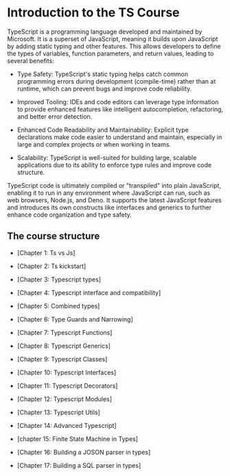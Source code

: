 # Introduction to the TS Course

TypeScript is a programming language developed and maintained by Microsoft. It is a superset of JavaScript, meaning it builds upon JavaScript by adding static typing and other features. This allows developers to define the types of variables, function parameters, and return values, leading to several benefits: 

- Type Safety: TypeScript's static typing helps catch common programming errors during development (compile-time) rather than at runtime, which can prevent bugs and improve code reliability.

- Improved Tooling: IDEs and code editors can leverage type information to provide enhanced features like intelligent autocompletion, refactoring, and better error detection.

- Enhanced Code Readability and Maintainability: Explicit type declarations make code easier to understand and maintain, especially in large and complex projects or when working in teams.

- Scalability: TypeScript is well-suited for building large, scalable applications due to its ability to enforce type rules and improve code structure.

TypeScript code is ultimately compiled or "transpiled" into plain JavaScript, enabling it to run in any environment where JavaScript can run, such as web browsers, Node.js, and Deno. It supports the latest JavaScript features and introduces its own constructs like interfaces and generics to further enhance code organization and type safety.

## The course structure

- [Chapter 1: Ts vs Js] 
- [Chapter 2: Ts kickstart]
- [Chapter 3: Typescript types]
- [Chapter 4: Typescript interface and compatibility]
- [Chapter 5: Combined types]
- [Chapter 6: Type Guards and Narrowing]
- [Chapter 7: Typescript Functions]
- [Chapter 8: Typescript Generics]
- [Chapter 9: Typescript Classes]
- [Chapter 10: Typescript Interfaces]
- [Chapter 11: Typescript Decorators]
- [Chapter 12: Typescript Modules]
- [Chapter 13: Typescript Utils]
- [Chapter 14: Advanced Typescript]

- [chapter 15: Finite State Machine in Types] 
- [Chapter 16: Building a JOSON parser in types]
- [Chapter 17: Building a SQL parser in types]
